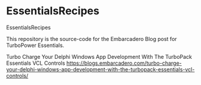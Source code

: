 # EssentialsRecipes
EssentialsRecipes

This repository is the source-code for the Embarcadero Blog post for TurboPower Essentials.

Turbo Charge Your Delphi Windows App Development With The TurboPack Essentials VCL Controls
https://blogs.embarcadero.com/turbo-charge-your-delphi-windows-app-development-with-the-turbopack-essentials-vcl-controls/
